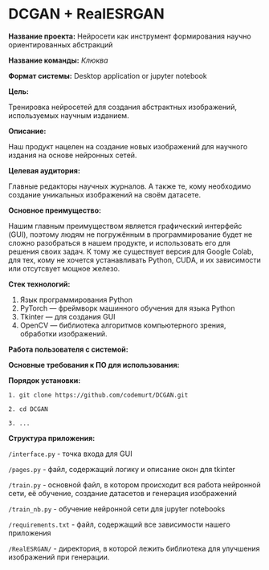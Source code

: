 # DCGAN + RealESRGAN

**Название проекта:** Нейросети как инструмент формирования научно ориентированных абстракций

**Название команды:** *Клюква*

**Формат системы:** Desktop application or jupyter notebook

**Цель:**

Тренировка нейросетей для создания абстрактных изображений, используемых научным изданием.

**Описание:**

Наш продукт нацелен на создание новых изображений для научного издания на основе нейронных сетей.

**Целевая аудитория:**

Главные редакторы научных журналов. А также те, кому необходимо создание уникальных изображений на своём датасете.

**Основное преимущество:**

Нашим главным преимуществом является графический интерфейс (GUI), поэтому людям не погружённым в программирование будет не сложно разобраться в нашем продукте, и использовать его для решения своих задач. К тому же существует версия для Google Colab, для тех, кому не хочется устанавливать Python, CUDA, и их зависимости или отсутсвует мощное железо. 

**Стек технологий:**

1. Язык программирования Python
2. PyTorch — фреймворк машинного обучения для языка Python
3. Tkinter — для создания GUI
4. OpenCV — библиотека алгоритмов компьютерного зрения, обработки изображений.

**Работа пользователя с системой:**


**Основные требования к ПО для использования:**


**Порядок установки:**

```
1. git clone https://github.com/codemurt/DCGAN.git

2. cd DCGAN

3. ...
```

**Структура приложения:**

`/interface.py` - точка входа для GUI 

`/pages.py` - файл, содержащий логику и описание окон для tkinter 

`/train.py` - основной файл, в котором происходит вся работа нейронной сети, её обучение, создание датасетов и генерация изображений 

`/train_nb.py` - обучение нейронной сети для jupyter notebooks 

`/requirements.txt` - файл, содержащий все зависимости нашего приложения 

`/RealESRGAN/` - директория, в которой лежить библиотека для улучшения изображений при генерации. 
